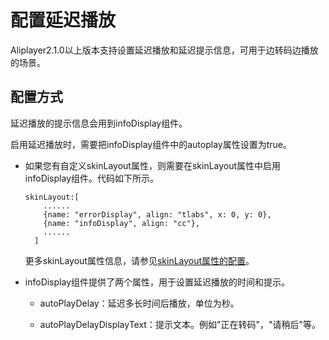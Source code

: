 配置延迟播放 
===========================

Aliplayer2.1.0以上版本支持设置延迟播放和延迟提示信息，可用于边转码边播放的场景。

配置方式 
-------------------------

延迟播放的提示信息会用到infoDisplay组件。

启用延迟播放时，需要把infoDisplay组件中的autoplay属性设置为true。

* 如果您有自定义skinLayout属性，则需要在skinLayout属性中启用infoDisplay组件。代码如下所示。

      skinLayout:[
          ......
          {name: "errorDisplay", align: "tlabs", x: 0, y: 0},
          {name: "infoDisplay", align: "cc"},
          ......
        ]

  

  更多skinLayout属性信息，请参见[skinLayout属性的配置](/cn.zh-CN/播放器SDK/Web播放器/更多功能介绍/skinLayout属性的配置.md)。
  

* infoDisplay组件提供了两个属性，用于设置延迟播放的时间和提示。

  * autoPlayDelay：延迟多长时间后播放，单位为秒。

    
  
  * autoPlayDelayDisplayText：提示文本。例如"正在转码"，"请稍后"等。

    
  

  



